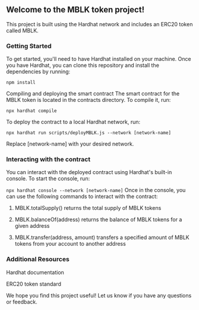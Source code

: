 ## Welcome to the MBLK token project!
This project is built using the Hardhat network and includes an ERC20 token called MBLK.

### Getting Started
To get started, you'll need to have Hardhat installed on your machine. Once you have Hardhat, you can clone this repository and install the dependencies by running:

```npm install```

Compiling and deploying the smart contract
The smart contract for the MBLK token is located in the contracts directory. To compile it, run:

```npx hardhat compile```

To deploy the contract to a local Hardhat network, run:

```npx hardhat run scripts/deployMBLK.js --network [network-name]```

Replace [network-name] with your desired network.

### Interacting with the contract
You can interact with the deployed contract using Hardhat's built-in console. To start the console, run:

```npx hardhat console --network [network-name]```
Once in the console, you can use the following commands to interact with the contract:

1. MBLK.totalSupply() returns the total supply of MBLK tokens

2. MBLK.balanceOf(address) returns the balance of MBLK tokens for a given address

3. MBLK.transfer(address, amount) transfers a specified amount of MBLK tokens from your account to another address

### Additional Resources
Hardhat documentation

ERC20 token standard

We hope you find this project useful! Let us know if you have any questions or feedback.




